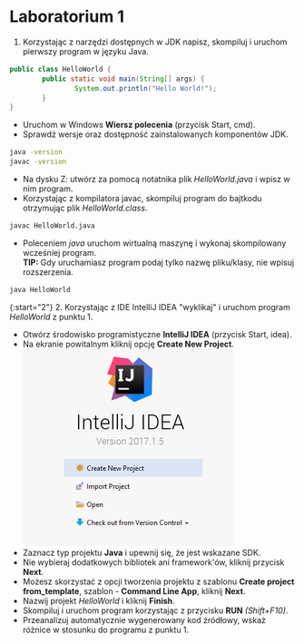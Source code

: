 # Laboratorium 1

1. Korzystając z narzędzi dostępnych w JDK napisz, skompiluj i uruchom pierwszy program w języku Java.

```java
public class HelloWorld {
        public static void main(String[] args) {
                System.out.println("Hello World!");
        }
}
``` 
* Uruchom w Windows **Wiersz polecenia** (przycisk Start, cmd).
* Sprawdź wersje oraz dostępność zainstalowanych komponentów JDK.

```bash
java -version
javac -version
```

* Na dysku Z: utwórz za pomocą notatnika plik _HelloWorld.java_ i wpisz w nim program.
* Korzystając z kompilatora javac, skompiluj program do bajtkodu otrzymując plik _HelloWorld.class_.

```bash
javac HelloWorld.java
```

* Poleceniem _java_ uruchom wirtualną maszynę i wykonaj skompilowany wcześniej program.  
**TIP:** Gdy uruchamiasz program podaj tylko nazwę pliku/klasy, nie wpisuj rozszerzenia.

```bash
java HelloWorld
```

{:start="2"}
2. Korzystając z IDE IntelliJ IDEA "wyklikaj" i uruchom program _HelloWorld_ z punktu 1.
* Otwórz środowisko programistyczne **IntelliJ IDEA** (przycisk Start, idea).
* Na ekranie powitalnym kliknij opcję **Create New Project**.
![Create New Project](./ij_create_new_project.png "Create New Project")
* Zaznacz typ projektu **Java** i upewnij się, że jest wskazane SDK.
* Nie wybieraj dodatkowych bibliotek ani framework'ów, kliknij przycisk **Next**.
* Możesz skorzystać z opcji tworzenia projektu z szablonu **Create project from_template**, szablon - **Command Line App**, kliknij **Next**.
* Nazwij projekt *HelloWorld* i kliknij **Finish**.
* Skompiluj i uruchom program korzystając z przycisku **RUN** *(Shift+F10)*.
* Przeanalizuj automatycznie wygenerowany kod źródłowy, wskaż różnice w stosunku do programu z punktu 1.
